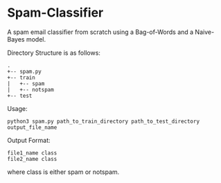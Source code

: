 # Spam-Classifier

A spam email classifier from scratch using a Bag-of-Words and a Naive-Bayes model.

Directory Structure is as follows:
```
.
+-- spam.py
+-- train
|   +-- spam
|   +-- notspam
+-- test
```
Usage:
```
python3 spam.py path_to_train_directory path_to_test_directory output_file_name
```

Output Format:
```
file1_name class
file2_name class
```
where class is either spam or notspam.
